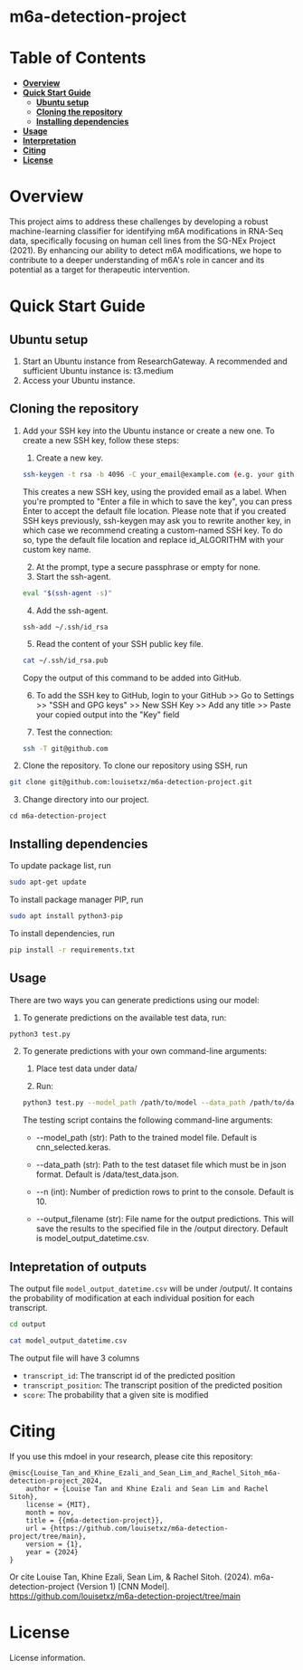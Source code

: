 # m6a-detection-project

# Table of Contents
- **[Overview](#overview)**<br>
- **[Quick Start Guide](#quick-start-guide)**<br>
    - **[Ubuntu setup](#ubuntu-setup)**<br>
    - **[Cloning the repository](#cloning-the-repository)**<br>
    - **[Installing dependencies](#installing-dependencies)**<br>
- **[Usage](#usage)**<br>
- **[Interpretation](#interpretation)**<br>
- **[Citing](#citing)**<br>
- **[License](#license)**<br>

# Overview
This project aims to address these challenges by developing a robust machine-learning classifier for identifying m6A modifications in RNA-Seq data, specifically focusing on human cell lines from the SG-NEx Project (2021). By enhancing our ability to detect m6A modifications, we hope to contribute to a deeper understanding of m6A's role in cancer and its potential as a target for therapeutic intervention.

# Quick Start Guide

## Ubuntu setup
1. Start an Ubuntu instance from ResearchGateway. A recommended and sufficient Ubuntu instance is: t3.medium
2. Access your Ubuntu instance.

## Cloning the repository
1. Add your SSH key into the Ubuntu instance or create a new one.
To create a new SSH key, follow these steps:
    1. Create a new key.
    ```bash
    ssh-keygen -t rsa -b 4096 -C your_email@example.com (e.g. your github email address)
    ```
    This creates a new SSH key, using the provided email as a label.
    When you're prompted to "Enter a file in which to save the key", you can press Enter to accept the default file location. Please note that if you created SSH keys previously, ssh-keygen may ask you to rewrite another key, in which case we recommend creating a custom-named SSH key. To do so, type the default file location and replace id_ALGORITHM with your custom key name.
    
    2. At the prompt, type a secure passphrase or empty for none.
    3. Start the ssh-agent.
    ```bash
    eval "$(ssh-agent -s)"
    ```
    4. Add the ssh-agent.
    ```
    ssh-add ~/.ssh/id_rsa
    ```
    5. Read the content of your SSH public key file.
    ```bash
    cat ~/.ssh/id_rsa.pub 
    ```
    Copy the output of this command to be added into GitHub.
    
    6. To add the SSH key to GitHub, login to your GitHub >> Go to Settings >> "SSH and GPG keys" >> New SSH Key >> Add any title >> Paste your copied output into the "Key" field

    7. Test the connection:
    ```bash
    ssh -T git@github.com
    ```

2. Clone the repository. To clone our repository using SSH, run
```bash
git clone git@github.com:louisetxz/m6a-detection-project.git
```
3. Change directory into our project.
```
cd m6a-detection-project
```

## Installing dependencies
To update package list, run
```bash
sudo apt-get update
```
To install package manager PIP, run
```bash
sudo apt install python3-pip
```
To install dependencies, run
```bash
pip install -r requirements.txt
```

## Usage
There are two ways you can generate predictions using our model:

1. To generate predictions on the available test data, run:
```bash
python3 test.py
```

2. To generate predictions with your own command-line arguments:
    1. Place test data under data/

    2. Run:
    ```bash
    python3 test.py --model_path /path/to/model --data_path /path/to/data --n 5 --output_filename model_output_datetime.csv
    ```

    The testing script contains the following command-line arguments:
    * --model_path (str): Path to the trained model file. Default is cnn_selected.keras.

    * --data_path (str): Path to the test dataset file which must be in json format. Default is /data/test_data.json.

    * --n (int): Number of prediction rows to print to the console. Default is 10.

    * --output_filename (str): File name for the output predictions. This will save the results to the specified file in the /output directory. Default is model_output_datetime.csv.

## Intepretation of outputs
The output file `model_output_datetime.csv` will be under /output/. It contains the probability of modification at each individual position for each transcript. 

```bash
cd output
```

```bash
cat model_output_datetime.csv
```

The output file will have 3 columns

* ``transcript_id``: The transcript id of the predicted position
* ``transcript_position``: The transcript position of the predicted position
* ``score``: The probability that a given site is modified

# Citing
If you use this mdoel in your research, please cite this repository:
```
@misc{Louise_Tan_and_Khine_Ezali_and_Sean_Lim_and_Rachel_Sitoh_m6a-detection-project_2024,
    author = {Louise Tan and Khine Ezali and Sean Lim and Rachel Sitoh},
    license = {MIT},
    month = nov,
    title = {{m6a-detection-project}},
    url = {https://github.com/louisetxz/m6a-detection-project/tree/main},
    version = {1},
    year = {2024}
}
```
Or cite Louise Tan, Khine Ezali, Sean Lim, & Rachel Sitoh. (2024). m6a-detection-project (Version 1) [CNN Model]. https://github.com/louisetxz/m6a-detection-project/tree/main

# License
License information.